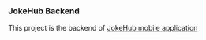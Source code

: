 ### JokeHub Backend
This project is the backend of [JokeHub mobile application](https://github.com/khadkaankit85/JokeHub.git) 